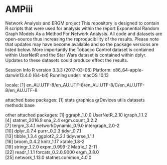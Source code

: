 # AMPiii
Network Analysis and ERGM project
This repository is designed to contain R scripts that were used for analysis within the report Exponential Random Graph Models As a Method For Network Analysis. All code and datasets are open-source thus increasing the reproducibility of the results. Please note that updates may have become available and so the package versions are listed below. More importantly the Tobacco Control dataset is contained within UserNetR and the Star Wars dataset is contained within dplyr. Updates to these datasets could produce effect the results.

Session Info
R version 3.3.3 (2017-03-06)
Platform: x86_64-apple-darwin13.4.0 (64-bit)
Running under: macOS  10.13

locale:
[1] en_AU.UTF-8/en_AU.UTF-8/en_AU.UTF-8/C/en_AU.UTF-8/en_AU.UTF-8

attached base packages:
[1] stats     graphics  grDevices utils     datasets  methods   base     

other attached packages:
 [1] ggraph_1.0.0         UserNetR_2.10        igraph_1.1.2        
 [4] statnet_2016.9       sna_2.4              ergm.count_3.2.2    
 [7] tergm_3.4.1          networkDynamic_0.9.0 intergraph_2.0-2    
[10] dplyr_0.7.4          purrr_0.2.3          tidyr_0.7.1         
[13] tibble_1.3.4         ggplot2_2.2.1        tidyverse_1.1.1     
[16] broom_0.4.2          knitr_1.17           xtable_1.8-2        
[19] stringr_1.2.0        expm_0.999-2         Matrix_1.2-11       
[22] readr_1.1.1          forcats_0.2.0.9000   ergm_3.8.0          
[25] network_1.13.0       statnet.common_4.0.0 

